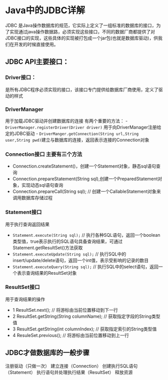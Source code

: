 # Java中的JDBC详解

JDBC 是Java操作数据库的规范，它实际上定义了一组标准的数据库的接口，为了实现通过java操作数据路，必须实现这些接口，不同的数据厂商都提供了对JDBC接口的实现，这些具体的实现被打包成一个jar包(也就是数据库驱动)，供我们在开发的时候直接使用。

## JDBC API主要接口：
### Driver接口：
是所有JDBC程序必须实现的接口，该接口专门提供给数据库厂商使用，定义了驱动的样式
### DriverManager
用于加载JDBC驱动并创建数据库的连接
有两个重要的方法：
    - `DriverManager.registerDriver(Driver driver)` 用于向DriverManager注册给定的JDBC驱动
    - `DriverManger.getConnection(String url,String user,String pwd)`建立与数据库的连接，返回表示连接的Connection对象
### Connection接口 主要有三个方法
- Connection.createStatement()，创建一个Statement对象，静态sql语句查询
- Connection.prepareStatement(String sql),创建一个PreparedStatement对象，实现动态sql语句查询
- Connection.prepareCall(String sql); // 创建一个CallableStatement对象来调用数据库存储过程

### Statement接口
用于执行查询返回结果
 - `Statement.execute(String sql);` // 执行各种SQL语句，返回一个boolean类型值，true表示执行的SQL语句具备查询结果，可通过Statement.getResultSet()方法获取
- `Statement.executeUpdate(String sql);` // 执行SQL中的insert/update/delete语句，返回一个int值，表示受影响的记录的数目
- `Statement.executeQuery(String sql);` // 执行SQL中的select语句，返回一个表示查询结果的ResultSet对象


### ResultSet接口
用于查询结果的操作
- 1 ResultSet.next(); // 将游标由当前位置移动到下一行
- 2 ResultSet.getString(String columnName); // 获取指定字段的String类型值
- 3 ResultSet.getString(int columnIndex); // 获取指定索引的String类型值
- 4 ResuleSet.previous(); // 将游标由当前位置移动到上一行


## JDBC才做数据库的一般步骤
注册驱动（只做一次）
建立连接（Connection）
创建执行SQL语句（Statement）
执行语句并处理执行结果（ResultSet）
释放资源

